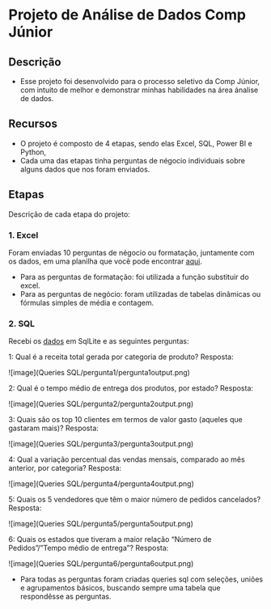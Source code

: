 
# Projeto de Análise de Dados Comp Júnior

## Descrição
- Esse projeto foi desenvolvido para o processo seletivo da Comp Júnior, com intuito de melhor e demonstrar minhas habilidades na área ánalise de dados.


## Recursos
- O projeto é composto de 4 etapas, sendo elas Excel, SQL, Power BI e Python,
- Cada uma das etapas tinha perguntas de négocio individuais sobre alguns dados que nos foram enviados.

## Etapas

Descrição de cada etapa do projeto:

### 1. Excel
Foram enviadas 10 perguntas de négocio ou formatação, juntamente com os dados, em uma planilha que você pode encontrar [aqui](https://docs.google.com/spreadsheets/d/1aVX1cy3Jxpvos4M4y37QUEKFMgcYcOwO/edit?u%20sp=sharing#gid=217986317).

- Para as perguntas de formatação: foi utilizada a função substituir do excel.
- Para as perguntas de negócio: foram utilizadas de tabelas dinâmicas ou fórmulas simples de média e contagem.

### 2. SQL
Recebi os [dados](https://drive.google.com/file/d/1uI7qAjt6qJsh_V4IYUQ82y8Yr_OILTjQ/edit) em SqlLite e as seguintes perguntas:

1: Qual é a receita total gerada por categoria de produto?
Resposta: 

![image](Queries SQL/pergunta1/pergunta1output.png)

2: Qual é o tempo médio de entrega dos produtos, por estado?
Resposta:

![image](Queries SQL/pergunta2/pergunta2output.png)

3: Quais são os top 10 clientes em termos de valor gasto (aqueles
que gastaram mais)?
Resposta:

![image](Queries SQL/pergunta3/pergunta3output.png)

4: Qual a variação percentual das vendas mensais, comparado ao
mês anterior, por categoria?
Resposta:

![image](Queries SQL/pergunta4/pergunta4output.png)

5: Quais os 5 vendedores que têm o maior número de pedidos
cancelados? 
Resposta:

![image](Queries SQL/pergunta5/pergunta5output.png)

6: Quais os estados que tiveram a maior relação
“Número de Pedidos”/”Tempo médio de entrega”?
Resposta:

![image](Queries SQL/pergunta6/pergunta6output.png)

- Para todas as perguntas foram criadas queries sql com seleções, uniões e agrupamentos básicos, buscando sempre uma tabela que respondêsse as perguntas.

